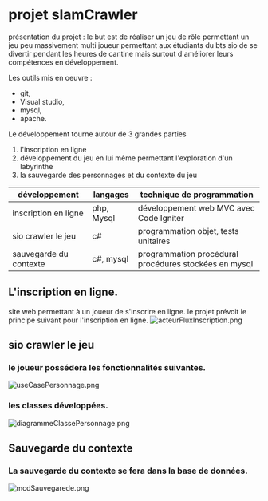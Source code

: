 # projet slamCrawler

présentation du projet : le but est de réaliser un jeu de rôle permettant un jeu peu massivement multi joueur
permettant aux étudiants  du bts sio de se divertir pendant les heures de cantine mais surtout d'améliorer leurs compétences en développement.

Les outils mis en oeuvre :
* git,
* Visual studio,
* mysql, 
* apache.

Le développement tourne autour de 3 grandes parties
1. l'inscription en ligne
2. développement du jeu en lui même permettant l'exploration d'un labyrinthe
3. la sauvegarde des personnages et du contexte du jeu


| développement          | langages   | technique de programmation                            | 
|------------------------|------------|-------------------------------------------------------| 
| inscription en ligne   | php, Mysql | développement web MVC avec Code Igniter               |
| sio crawler le jeu     | c#         | programmation objet, tests unitaires                  |
| sauvegarde du contexte | c#, mysql  | programmation procédural procédures stockées en mysql |


## L'inscription en ligne.
site web permettant à un joueur de s'inscrire en ligne.
le projet prévoit le principe suivant pour l'inscription en ligne.
![acteurFluxInscription.png](https://github.com/EnzoZuniga/Programmation-Orient-Objet/blob/master/Jeux/images/acteurFluxInscription.PNG)

## sio crawler le jeu
### le joueur possédera les fonctionnalités suivantes.
![useCasePersonnage.png](https://github.com/EnzoZuniga/Programmation-Orient-Objet/blob/master/Jeux/images/useCasePersonnage.PNG)

### les classes développées.
![diagrammeClassePersonnage.png](https://github.com/EnzoZuniga/Programmation-Orient-Objet/blob/master/Jeux/images/diagrammeClassePersonnage.PNG)

## Sauvegarde du contexte 
### La sauvegarde du contexte se fera dans la base de données.
![mcdSauvegarede.png](https://github.com/EnzoZuniga/Programmation-Orient-Objet/blob/master/Jeux/images/mcdSauvegarde.PNG)
